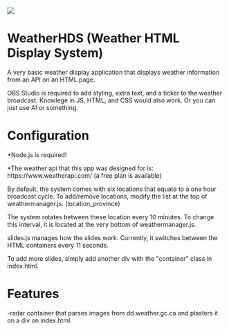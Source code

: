 <img src="[https://github.com/SSPWXR0/weatherhds1/blob/main/public/img/hdslogo](https://github.com/SSPWXR0/weatherhds1/blob/master/public/img/hdslogo.png)">
<h1>WeatherHDS (Weather HTML Display System)</h1>
  <p>A very basic weather display application that displays weather information from an API on an HTML page.</p>
  <p>OBS Studio is required to add styling, extra text, and a ticker to the weather broadcast. Knowlege in JS, HTML, and CSS would also work. Or you can just use AI or something.</p>
<h1>Configuration</h1>
<p>*Node.js is required!</p>
<p>*The weather api that this app was designed for is: https://www.weatherapi.com/ (a free plan is available)</p>
<p>By default, the system comes with six locations that equate to a one hour broadcast cycle. To add/remove locations, modify the list at the top of weathermanager.js. (location_province)</p>
<p>The system rotates between these location every 10 minutes. To change this interval, it is located at the very bottom of weathermanager.js.</p>
<p>slides.js manages how the slides work. Currently, it switches between the HTML containers every 11 seconds.</p>
<p>To add more slides, simply add another div with the "container" class in index.html.</p>
<h1>Features</h1>
-radar container that parses images from dd.weather.gc.ca and plasters it on a div on index.html.
